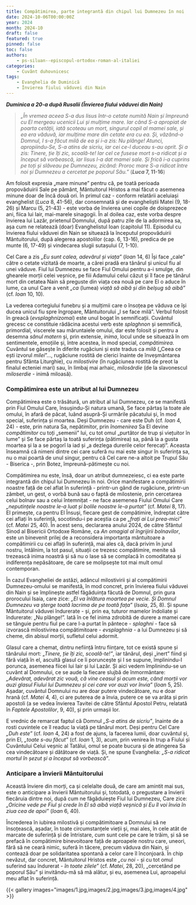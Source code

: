 ```yaml
---
title: Compătimirea, parte integrantă din chipul lui Dumnezeu în noi
date: 2024-10-06T00:00:00Z
year: 2024
month: 2024-10
draft: false
featured: true
pinned: false
toc: false
authors:
    - ps-siluan--episcopul-ortodox-roman-al-italiei
categories:
    - Cuvânt duhovnicesc
tags:
    - Evanghelia de Duminică
    - Învierea fiului văduvei din Nain
---
```

_**Duminica a 20-a după Rusalii (Învierea fiului văduvei din Nain)**_

> _„În vremea aceea S-a dus Iisus într-o cetate numită Nain și împreună cu El mergeau ucenicii Lui și mulțime mare. Iar când S-a apropiat de poarta cetății, iată scoteau un mort, singurul copil al mamei sale, și ea era văduvă, iar mulțime mare din cetate era cu ea. Și, văzând-o Domnul, I s-a făcut milă de ea și i-a zis: Nu plânge! Atunci, apropiindu-Se, S-a atins de sicriu, iar cei ce-l duceau s-au oprit. Și a zis: Tinere, ție îți zic, scoală-te! Iar cel ce fusese mort s-a ridicat și a început să vorbească, iar Iisus l-a dat mamei sale. Și frică i-a cuprins pe toți și slăveau pe Dumnezeu, zicând: Proroc mare S-a ridicat între noi și Dumnezeu a cercetat pe poporul Său.”_ (**_Luca_ 7, 11-16**)

Am folosit expresia „mare minune” pentru că, pe toată perioada propovăduirii Sale pe pământ, Mântuitorul Hristos a mai făcut o asemenea minune doar de încă două ori. În primul caz - conform relatării aceluiași evanghelist (_Luca_ 8, 41-56), dar consemnată și de evangheliștii Matei (9, 18-26) și Marcu (5, 21-43) - este vorba de învierea unei copile de doisprezece ani, fiica lui Iair, mai-marele sinagogii. În al doilea caz, este vorba despre învierea lui Lazăr, prietenul Domnului, după patru zile de la adormirea sa, așa cum ne relatează (doar) Evanghelistul Ioan (capitolul 11). Episodul cu învierea fiului văduvei din Nain se situează la începutul propovăduirii Mântuitorului, după alegerea apostolilor (cap. 6, 13-16), predica de pe munte (6, 17-49) și vindecarea slugii sutașului (7, 1-10).

Cel Care a zis _„Eu sunt calea, adevărul și viața”_ (_Ioan_ 14, 6) Își face „cale” către o cetate vizitată de moarte, a cărei pradă era tânărul și unicul fiu al unei văduve. Fiul lui Dumnezeu se face Fiul Omului pentru a-i smulge, din ghearele morții celei veșnice, pe fiii Adamului celui căzut și îl face pe tânărul mort din cetatea Nain să preguste din viața cea nouă pe care El o aduce în lume, ca unul Care a venit _„ca_ (lumea) _viață să aibă și din belșug să aibă”_ (cf. _Ioan_ 10, 10).

La vederea cortegiului funebru și a mulțimii care o însoțea pe văduva ce își ducea unicul fiu spre îngropare, Mântuitorului „I se face milă”. Verbul folosit în greacă (_evsplaghnizomai_) este unul bogat în semnificații. Cuvântul grecesc ce constituie rădăcina acestui verb este _splaghnon_ și semnifică, primordial, viscerele sau măruntaiele omului, dar este folosit și pentru a desemna _sânul matern_ și, prin extensie, _inima_, locul unde se situează în om sentimentele, emoțiile și, între acestea, în mod special, _compătimirea_. Cuvântul se găsește în diferite rugăciuni și este tradus ca _milă_ („Ceea ce ești izvorul _milei_”…, rugăciune rostită de clerici înainte de înveșmântarea pentru Sfânta Liturghie), cu _milostivire_ (în rugăciunea rostită de preot la finalul ecteniei mari) sau, în limbaj mai arhaic, _milosârdie_ (de la slavonescul _miloserdie_ - inimă miloasă).

### Compătimirea este un atribut al lui Dumnezeu

Compătimirea este o trăsătură, un atribut al lui Dumnezeu, ce se manifestă prin Fiul Omului Care, însușindu-Și natura umană, Se face părtaș la toate ale omului, în afară de păcat, luând asupră-Și urmările păcatului și, în mod special, suferința și moartea. Deși Dumnezeu - care este Duh (cf. _Ioan_ 4, 24) - este, prin natura Sa, nepătimitor, prin _înomenirea_ Sa El devine _compătimitor_ cu toți „semenii” lui, cu tot omul „purtător de trup și viețuitor în lume” și Se face părtaș la toată suferința (pătimirea) sa, până la a gusta moartea și la a se pogorî la iad și „a dezlega durerile celor ferecați”. Aceasta înseamnă că nimeni dintre cei care suferă nu mai este singur în suferința sa, nu o mai poartă de unul singur, pentru că Cel care ne-a altoit pe Trupul Său - Biserica -, prin Botez, împreună-pătimește cu noi.

Compătimirea nu este, însă, doar un atribut dumnezeiesc, ci ea este parte integrantă din chipul lui Dumnezeu în noi. Orice manifestare a compătimirii noastre față de cel aflat în suferință - printr-un gând de rugăciune, printr-un zâmbet, un gest, o vorbă bună sau o faptă de milostenie, prin cercetarea celui bolnav sau a celui întemnițat - ne face asemenea Fiului Omului Care _„neputințele noastre le-a luat și bolile noastre le-a purtat”_ (cf. _Matei_ 8, 17). El primește, ca pentru El Însuși, fiecare gest de compătimire, îndreptat către cei aflați în suferință, socotindu-i pe aceștia ca pe _„frați ai Lui prea-mici”_ (cf. _Matei_ 25, 40). În acest sens, declararea anului 2024, de către Sfântul Sinod al Bisericii Ortodoxe Române, ca _An omagial al îngrijirii bolnavilor_, este un binevenit prilej de a reconsidera importanța mântuitoare a compătimirii cu cei aflați în suferință, mai ales că, dacă privim în jurul nostru, întâlnim, la tot pasul, situații ce trezesc compătimire, menite să trezească inima noastră și să nu o lase să se complacă în comoditatea și indiferența nepăsătoare, de care se molipsește tot mai mult omul contemporan.

În cazul Evangheliei de astăzi, adâncul milostivirii și al compătimirii Dumnezeu-omului se manifestă, în mod concret, prin învierea fiului văduvei din Nain și se împlinește astfel făgăduința făcută de Domnul, prin gura prorocului Isaia, care zice: _„El va înlătura moartea pe vecie. Și Domnul Dumnezeu va șterge toată lacrima de pe toată fața”_ (_Isaia_, 25, 8). Și spune Mântuitorul văduvei îndurerate - și, prin ea, tuturor mamelor îndoliate și îndurerate: „Nu plânge!”. Iată în ce fel inima zdrobită de durere a mamei care se tânguie pentru fiul pe care l-a purtat în pântece - _splaghni_ - face să izvorască milostivirea compătimitoare - _evsplaghnia_ - a lui Dumnezeu și să cheme, din abisul morții, sufletul celui adormit.

Glasul care a chemat, dintru neființă întru ființare, tot ce există spune și tânărului mort: _„Tinere, ție îți zic, scoală-te!”_, iar tânărul, deși „inert” fiind și fără viață în el, ascultă glasul ce îi poruncește și I se supune, împlinindu-I porunca, asemenea fiicei lui Iair și lui Lazăr. Și aici vedem împlinindu-se un cuvânt al Domnului, ce se aude la fiecare slujbă de înmormântare: _„Adevărat, adevărat zic vouă, că vine ceasul și acum este, când morții vor auzi glasul Fiului lui Dumnezeu și cei care vor auzi vor învia”_ (_Ioan_ 5, 25). Așadar, cuvântul Domnului nu are doar putere vindecătoare, nu e doar hrană (cf. _Matei_ 4, 4), ci are puterea de a învia, putere ce se va arăta și prin apostoli (a se vedea învierea Tavitei de către Sfântul Apostol Petru, relatată în _Faptele Apostolilor_, 9, 40), și prin urmașii lor.

E vrednic de remarcat faptul că Domnul _„S-a atins de sicriu”_, înainte de a rosti cuvintele ce îl readuc la viață pe tânărul mort. Deși pentru Cel Care _„Duh este”_ (cf. _Ioan_ 4, 24) a fost de ajuns, la facerea lumii, doar cuvântul și, prin El, _„toate s-au făcut”_ (cf. _Ioan_ 1, 3), acum, prin venirea în trup a Fiului și Cuvântului Celui veșnic al Tatălui, omul se poate bucura și de atingerea Sa cea vindecătoare și dătătoare de viață. Și, ne spune Evanghelia: _„S-a ridicat mortul în șezut și a început să vorbească”_.

### Anticipare a învierii Mântuitorului

Această înviere din morți, ca și celelalte două, de care am amintit mai sus, este o anticipare a învierii Mântuitorului și, totodată, o pregustare a învierii fiecăruia dintre noi, după cum ne făgăduiește Fiul lui Dumnezeu, Care zice: _„Oricine vede pe Fiul și crede în El să aibă viață veșnică și Eu îl voi învia în ziua cea de apoi”_ (_Ioan_ 6, 40).

Încrederea în iubirea milostivă și compătimitoare a Domnului să ne însoțească, așadar, în toate circumstanțele vieții și, mai ales, în cele atât de marcate de suferință și de întristare, cum sunt cele pe care le trăim, și să se prefacă în compătimire binevoitoare față de aproapele nostru care, uneori, fără să ne ceară nimic, suferă în tăcere, precum văduva din Nain, și contează doar pe solidaritatea spontană a celor care îl înconjoară. În chip nevăzut, dar concret, Mântuitorul Hristos este _„cu noi_ - și cu tot omul suferind sau îndurerat - _în toate zilele”_ (cf. _Matei_, 28, 20), „cercetând pe poporul Său” și invitându-mă să mă alătur, și eu, asemenea Lui, aproapelui meu aflat în suferință.

{{< gallery images="images/1.jpg,images/2.jpg,images/3.jpg,images/4.jpg" >}}